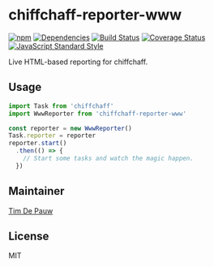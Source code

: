 # chiffchaff-reporter-www

[![npm](https://img.shields.io/npm/v/chiffchaff-reporter-www.svg)](https://www.npmjs.com/package/chiffchaff-reporter-www) [![Dependencies](https://img.shields.io/david/zentrick/chiffchaff-reporter-www.svg)](https://david-dm.org/zentrick/chiffchaff-reporter-www) [![Build Status](https://img.shields.io/travis/zentrick/chiffchaff-reporter-www.svg)](https://travis-ci.org/zentrick/chiffchaff-reporter-www) [![Coverage Status](https://img.shields.io/coveralls/zentrick/chiffchaff-reporter-www.svg)](https://coveralls.io/r/zentrick/chiffchaff-reporter-www) [![JavaScript Standard Style](https://img.shields.io/badge/code%20style-standard-brightgreen.svg)](https://github.com/feross/standard)

Live HTML-based reporting for chiffchaff.

## Usage

```js
import Task from 'chiffchaff'
import WwwReporter from 'chiffchaff-reporter-www'

const reporter = new WwwReporter()
Task.reporter = reporter
reporter.start()
  .then(() => {
    // Start some tasks and watch the magic happen.
  })
```

## Maintainer

[Tim De Pauw](https://github.com/timdp)

## License

MIT
